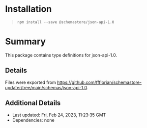 # Installation
> `npm install --save @schemastore/json-api-1.0`

# Summary
This package contains type definitions for json-api-1.0.

## Details
Files were exported from https://github.com/ffflorian/schemastore-updater/tree/main/schemas/json-api-1.0.

## Additional Details
* Last updated: Fri, Feb 24, 2023, 11:23:35 GMT
* Dependencies: none
